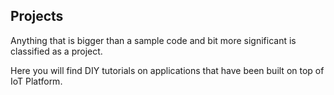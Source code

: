 ## Projects 

Anything that is bigger than a sample code and bit more significant is classified as a project.

Here you will find DIY tutorials on applications that have been built on top of IoT Platform.  